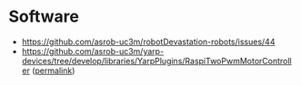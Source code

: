 # Software
- https://github.com/asrob-uc3m/robotDevastation-robots/issues/44
- https://github.com/asrob-uc3m/yarp-devices/tree/develop/libraries/YarpPlugins/RaspiTwoPwmMotorController ([permalink](https://github.com/asrob-uc3m/yarp-devices/tree/0586c4a9d571f9959188486ca544deebbc2ddaa2/libraries/YarpPlugins/RaspiTwoPwmMotorController))
